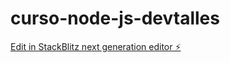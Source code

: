 # curso-node-js-devtalles

[Edit in StackBlitz next generation editor ⚡️](https://stackblitz.com/~/github.com/eddpool97/curso-node-js-devtalles)